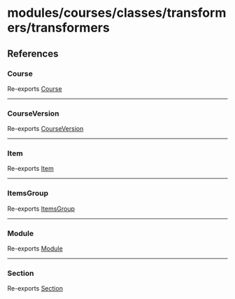 # modules/courses/classes/transformers/transformers

## References

### Course

Re-exports [Course](../Course/classes/Course.md)

***

### CourseVersion

Re-exports [CourseVersion](../CourseVersion/classes/CourseVersion.md)

***

### Item

Re-exports [Item](../Item/classes/Item.md)

***

### ItemsGroup

Re-exports [ItemsGroup](../Item/classes/ItemsGroup.md)

***

### Module

Re-exports [Module](../Module/classes/Module.md)

***

### Section

Re-exports [Section](../Section/classes/Section.md)
